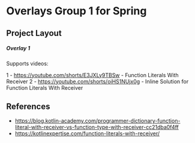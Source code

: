 # Overlays Group 1 for Spring

## Project Layout

##### Overlay 1

Supports videos:

1 - https://youtube.com/shorts/E3JXLy9TBSw - Function Literals With Receiver
2 - https://youtube.com/shorts/oiHS1NUjx0g - Inline Solution for Function Literals With Receiver

## References

- https://blog.kotlin-academy.com/programmer-dictionary-function-literal-with-receiver-vs-function-type-with-receiver-cc21dba0f4ff
- https://kotlinexpertise.com/function-literals-with-receiver/
